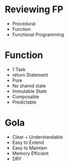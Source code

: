 # Reviewing FP

- Procedural
- Function
- Functional Programming

# Function

- 1 Task
- return Statement
- Pure
- No shared state
- Immutable State
- Composable
- Predictable

# Gola

- Clear + Understandable
- Easy to Extend
- Easy to Maintain
- Memory Efficient
- DRY
